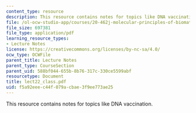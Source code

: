 ```yaml
---
content_type: resource
description: This resource contains notes for topics like DNA vaccination.
file: /ol-ocw-studio-app/courses/20-462j-molecular-principles-of-biomaterials-spring-2006/f5a92eeec44f079acbae3f9ee773ae25_lect22_class.pdf
file_size: 697381
file_type: application/pdf
learning_resource_types:
- Lecture Notes
license: https://creativecommons.org/licenses/by-nc-sa/4.0/
ocw_type: OCWFile
parent_title: Lecture Notes
parent_type: CourseSection
parent_uid: 588bf044-655b-8b76-317c-330ce5599abf
resourcetype: Document
title: lect22_class.pdf
uid: f5a92eee-c44f-079a-cbae-3f9ee773ae25
---
```

This resource contains notes for topics like DNA vaccination.